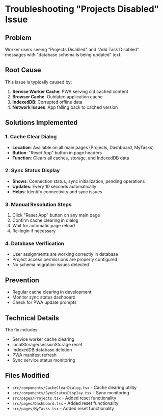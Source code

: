 # Troubleshooting "Projects Disabled" Issue

## Problem
Worker users seeing "Projects Disabled" and "Add Task Disabled" messages with "database schema is being updated" text.

## Root Cause
This issue is typically caused by:
1. **Service Worker Cache**: PWA serving old cached content
2. **Browser Cache**: Outdated application cache
3. **IndexedDB**: Corrupted offline data
4. **Network Issues**: App falling back to cached version

## Solutions Implemented

### 1. Cache Clear Dialog
- **Location**: Available on all main pages (Projects, Dashboard, MyTasks)
- **Button**: "Reset App" button in page headers
- **Function**: Clears all caches, storage, and IndexedDB data

### 2. Sync Status Display
- **Shows**: Connection status, sync initialization, pending operations
- **Updates**: Every 10 seconds automatically
- **Helps**: Identify connectivity and sync issues

### 3. Manual Resolution Steps
1. Click "Reset App" button on any main page
2. Confirm cache clearing in dialog
3. Wait for automatic page reload
4. Re-login if necessary

### 4. Database Verification
- User assignments are working correctly in database
- Project access permissions are properly configured
- No schema migration issues detected

## Prevention
- Regular cache clearing in development
- Monitor sync status dashboard
- Check for PWA update prompts

## Technical Details
The fix includes:
- Service worker cache clearing
- localStorage/sessionStorage reset
- IndexedDB database deletion
- PWA manifest refresh
- Sync service status monitoring

## Files Modified
- `src/components/CacheClearDialog.tsx` - Cache clearing utility
- `src/components/SyncStatusDisplay.tsx` - Sync monitoring
- `src/pages/Projects.tsx` - Added reset functionality
- `src/pages/Dashboard.tsx` - Added reset functionality  
- `src/pages/MyTasks.tsx` - Added reset functionality